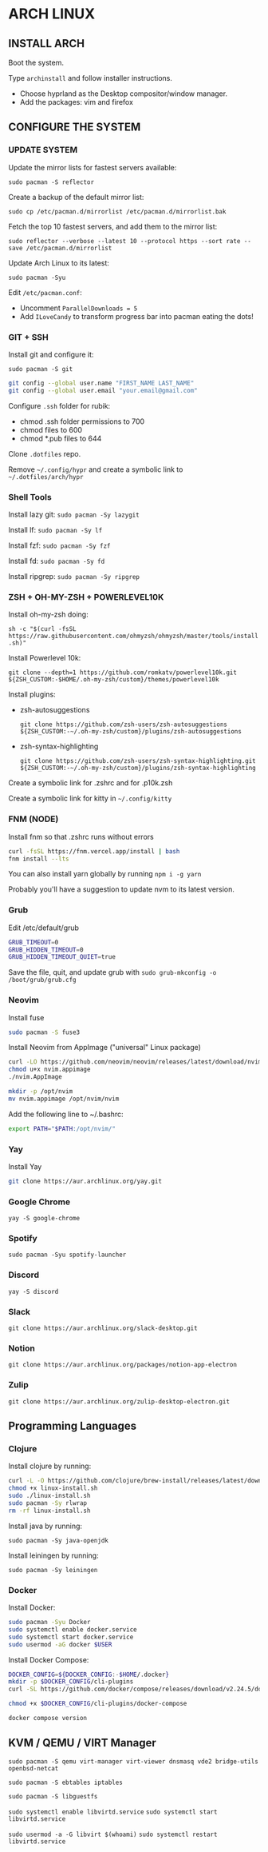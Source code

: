 # ARCH LINUX

## INSTALL ARCH

Boot the system.

Type `archinstall` and follow installer instructions.

- Choose hyprland as the Desktop compositor/window manager.
- Add the packages: vim and firefox

## CONFIGURE THE SYSTEM

### UPDATE SYSTEM

Update the mirror lists for fastest servers available:

`sudo pacman -S reflector`

Create a backup of the default mirror list:

`sudo cp /etc/pacman.d/mirrorlist /etc/pacman.d/mirrorlist.bak`

Fetch the top 10 fastest servers, and add them to the mirror list:

`sudo reflector --verbose --latest 10 --protocol https --sort rate --save /etc/pacman.d/mirrorlist`

Update Arch Linux to its latest:

`sudo pacman -Syu`

Edit `/etc/pacman.conf`:

- Uncomment `ParallelDownloads = 5`
- Add `ILoveCandy` to transform progress bar into pacman eating the dots!

### GIT + SSH

Install git and configure it:

`sudo pacman -S git`

```zsh
git config --global user.name "FIRST_NAME LAST_NAME"
git config --global user.email "your.email@gmail.com"
```

Configure `.ssh` folder for rubik:

- chmod .ssh folder permissions to 700
- chmod files to 600
- chmod \*.pub files to 644

Clone `.dotfiles` repo.

Remove `~/.config/hypr` and create a symbolic link to `~/.dotfiles/arch/hypr`

### Shell Tools

Install lazy git: `sudo pacman -Sy lazygit`

Install lf: `sudo pacman -Sy lf`

Install fzf: `sudo pacman -Sy fzf`

Install fd: `sudo pacman -Sy fd`

Install ripgrep: `sudo pacman -Sy ripgrep`

### ZSH + OH-MY-ZSH + POWERLEVEL10K

Install oh-my-zsh doing:

`sh -c "$(curl -fsSL https://raw.githubusercontent.com/ohmyzsh/ohmyzsh/master/tools/install.sh)"`

Install Powerlevel 10k:

`git clone --depth=1 https://github.com/romkatv/powerlevel10k.git ${ZSH_CUSTOM:-$HOME/.oh-my-zsh/custom}/themes/powerlevel10k`

Install plugins:

- zsh-autosuggestions

  `git clone https://github.com/zsh-users/zsh-autosuggestions ${ZSH_CUSTOM:-~/.oh-my-zsh/custom}/plugins/zsh-autosuggestions`

- zsh-syntax-highlighting

  `git clone https://github.com/zsh-users/zsh-syntax-highlighting.git ${ZSH_CUSTOM:-~/.oh-my-zsh/custom}/plugins/zsh-syntax-highlighting`

Create a symbolic link for .zshrc and for .p10k.zsh

Create a symbolic link for kitty in `~/.config/kitty`

### FNM (NODE)

Install fnm so that .zshrc runs without errors

```zsh
curl -fsSL https://fnm.vercel.app/install | bash
fnm install --lts
```

You can also install yarn globally by running `npm i -g yarn`

Probably you'll have a suggestion to update nvm to its latest version.

### Grub

Edit /etc/default/grub

```zsh
GRUB_TIMEOUT=0
GRUB_HIDDEN_TIMEOUT=0
GRUB_HIDDEN_TIMEOUT_QUIET=true
```

Save the file, quit, and update grub with
`sudo grub-mkconfig -o /boot/grub/grub.cfg`

### Neovim

Install fuse

```zsh
sudo pacman -S fuse3
```

Install Neovim from AppImage ("universal" Linux package)

```zsh
curl -LO https://github.com/neovim/neovim/releases/latest/download/nvim.appimage
chmod u+x nvim.appimage
./nvim.AppImage

mkdir -p /opt/nvim
mv nvim.appimage /opt/nvim/nvim
```

Add the following line to ~/.bashrc:

```zsh
export PATH="$PATH:/opt/nvim/"
```

### Yay

Install Yay

```zsh
git clone https://aur.archlinux.org/yay.git
```

### Google Chrome

`yay -S google-chrome`

### Spotify

`sudo pacman -Syu spotify-launcher`

### Discord

`yay -S discord`

### Slack

`git clone https://aur.archlinux.org/slack-desktop.git`

### Notion

`git clone https://aur.archlinux.org/packages/notion-app-electron`

### Zulip

`git clone https://aur.archlinux.org/zulip-desktop-electron.git`

## Programming Languages

### Clojure

Install clojure by running:

```zsh
curl -L -O https://github.com/clojure/brew-install/releases/latest/download/linux-install.sh
chmod +x linux-install.sh
sudo ./linux-install.sh
sudo pacman -Sy rlwrap
rm -rf linux-install.sh
```

Install java by running:

`sudo pacman -Sy java-openjdk`

Install leiningen by running:

`sudo pacman -Sy leiningen`

### Docker

Install Docker:

```zsh
sudo pacman -Syu Docker
sudo systemctl enable docker.service
sudo systemctl start docker.service
sudo usermod -aG docker $USER
```

Install Docker Compose:

```zsh
DOCKER_CONFIG=${DOCKER_CONFIG:-$HOME/.docker}
mkdir -p $DOCKER_CONFIG/cli-plugins
curl -SL https://github.com/docker/compose/releases/download/v2.24.5/docker-compose-linux-x86_64 -o $DOCKER_CONFIG/cli-plugins/docker-compose

chmod +x $DOCKER_CONFIG/cli-plugins/docker-compose

docker compose version
```

## KVM / QEMU / VIRT Manager

`sudo pacman -S qemu virt-manager virt-viewer dnsmasq vde2 bridge-utils openbsd-netcat`

`sudo pacman -S ebtables iptables`

`sudo pacman -S libguestfs`

`sudo systemctl enable libvirtd.service`
`sudo systemctl start libvirtd.service`

`sudo usermod -a -G libvirt $(whoami)`
`sudo systemctl restart libvirtd.service`
